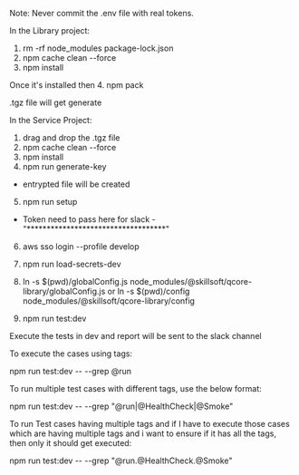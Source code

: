 

Note: Never commit the .env file with real tokens.

In the Library project:
1. rm -rf node_modules package-lock.json
2. npm cache clean --force
3. npm install

Once it's installed then 
4. npm pack

.tgz file will get generate


In the Service Project:
1. drag and drop the .tgz file 
2. npm cache clean --force
3. npm install
4. npm run generate-key
- entrypted file will be created 
5. npm run setup
- Token need to pass here for slack - "***********************************"
6. aws sso login --profile develop
7. npm run load-secrets-dev
8. ln -s $(pwd)/globalConfig.js node_modules/@skillsoft/qcore-library/globalConfig.js 
or 
ln -s $(pwd)/config node_modules/@skillsoft/qcore-library/config

9. npm run test:dev


Execute the tests in dev and report will be sent to the slack channel

To execute the cases using tags:

npm run test:dev -- --grep @run

To run multiple test cases with different tags, use the below format:

npm run test:dev -- --grep "@run|@HealthCheck|@Smoke"

To run Test cases having multiple tags and if I have to execute those cases which are having multiple tags and i want to ensure if it has all the tags, then only it should get executed:

npm run test:dev -- --grep "@run.@HealthCheck.@Smoke"
